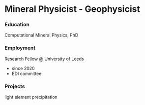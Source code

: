 # Mineral Physicist - Geophysicist

### Education
Computational Mineral Physics, PhD

### Employment
Research Fellow @ University of Leeds
 - since 2020
 - EDI committee

### Projects
light element precipitation
